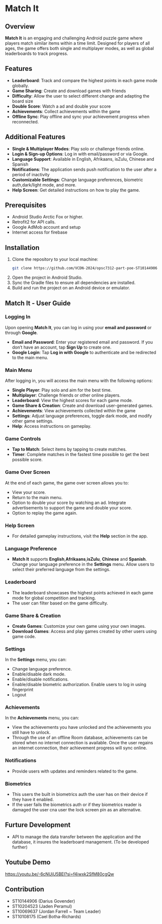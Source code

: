 # Match It

## Overview
**Match It** is an engaging and challenging Android puzzle game where players match similar items within a time limit. Designed for players of all ages, the game offers both single and multiplayer modes, as well as global leaderboards to track progress.

## Features
- **Leaderboard**: Track and compare the highest points in each game mode globally.
- **Game Sharing**: Create and download games with friends
- **Difficulty**: Allow the user to select different change and adapting the board size
- **Double Score**: Watch a ad and double your score
- **Achievements**: Collect achievements within the game
- **Offline Sync**: Play offline and sync your achievement progress when reconnected.

## Additional Features
- **Single & Multiplayer Modes**: Play solo or challenge friends online.
- **Login & Sign-up Options**: Log in with email/password or via Google.
- **Language Support**: Available in English, Afrikaans, isZulu, Chinese and Spanish
- **Notifications**: The application sends push notification to the user after a period of inactivity
- **Customizable Settings**: Change language preferences, biometric auth,dark/light mode, and more.
- **Help Screen**: Get detailed instructions on how to play the game.


## Prerequisites
- Android Studio Arctic Fox or higher.
- Retrofit2 for API calls.
- Google AdMob account and setup
- Internet access for firebase

## Installation
1. Clone the repository to your local machine:
   ```bash
   git clone https://github.com/VCDN-2024/opsc7312-part-poe-ST10144906.git
2. Open the project in Android Studio.
3. Sync the Gradle files to ensure all dependencies are installed.
4. Build and run the project on an Android device or emulator.
   
## Match It - User Guide

### Logging In
Upon opening **Match It**, you can log in using your **email and password** or through **Google**.

   - **Email and Password**: Enter your registered email and password. If you don’t have an account, tap **Sign Up** to create one.
   - **Google Login**: Tap **Log in with Google** to authenticate and be redirected to the main menu.

### Main Menu
After logging in, you will access the main menu with the following options:

   - **Single Player**: Play solo and aim for the best time.
  - **Multiplayer**: Challenge friends or other online players.
  - **Leaderboard**: View the highest scores for each game mode.
  - **Game Share & Creation**: Create and download user-generated games.
  - **Achievements**: View achievements collected within the game
  - **Settings**: Adjust language preferences, toggle dark mode, and modify other game settings.
  - **Help**: Access instructions on gameplay.

### Game Controls
   - **Tap to Match**: Select items by tapping to create matches.
   - **Timer**: Complete matches in the fastest time possible to get the best possible score.

### Game Over Screen
At the end of each game, the game over screen allows you to:
   - View your score.
  - Return to the main menu.
  - Option to double your score by watching an ad. Integrate advertisements to support the game and double your score.
  - Option to replay the game again.

### Help Screen
   - For detailed gameplay instructions, visit the **Help** section in the app.

### Language Preference
   - **Match It** supports **English**,**Afrikaans**,**isZulu**, **Chinese** and **Spanish**. Change your language preference in the **Settings** menu. Allow users to select their preferred language from the settings.

### Leaderboard
   - The leaderboard showcases the highest points achieved in each game mode for global competition and tracking.
   - The user can filter based on the game difficulty.


### Game Share & Creation
   - **Create Games**: Customize your own game using your own images.
   - **Download Games**: Access and play games created by other users using game code.

### Settings
In the **Settings** menu, you can:
   - Change language preference.
   - Enable/disable dark mode.
   - Enable/disable notifications.
   - Enable/disable biometric authorization. Enable users to log in using fingerprint
   - Logout

### Achievements
In the **Achievements** menu, you can:
   - View the achievements you have unlocked and the achievements you still have to unlock.
   - Through the use of an offline Room database, achievements can be stored when no internet connection is available. Once the user regains an internet connection, their achievement progress will sync online.

### Notifications
   - Provide users with updates and reminders related to the game.

### Biometrics 
   - This users the built in biometrics auth the user has on their device if they have it enabled.
  - If the user fails the biometrics auth or if they biometrics reader is damaged the user cna user the lock screen pin as an alternative.

## Furture Development
- API to manage the data transfer between the application and the database, it insures the leaderboard management. (To be developed further) 

## Youtube Demo 
https://youtu.be/-6cNUjU5BEI?si=f4iwxk2SfM80cgQw

## Contribution
- ST10144906 (Darius Govender)
- ST10204523 (Jaden Peramul)
- ST10069637 (Jordan Farrell  ~ Team Leader)
- ST10108175 (Cael Botha-Richards) 






